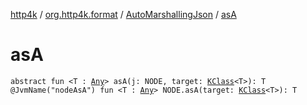 [http4k](../../index.md) / [org.http4k.format](../index.md) / [AutoMarshallingJson](index.md) / [asA](./as-a.md)

# asA

`abstract fun <T : `[`Any`](https://kotlinlang.org/api/latest/jvm/stdlib/kotlin/-any/index.html)`> asA(j: NODE, target: `[`KClass`](https://kotlinlang.org/api/latest/jvm/stdlib/kotlin.reflect/-k-class/index.html)`<T>): T`
`@JvmName("nodeAsA") fun <T : `[`Any`](https://kotlinlang.org/api/latest/jvm/stdlib/kotlin/-any/index.html)`> NODE.asA(target: `[`KClass`](https://kotlinlang.org/api/latest/jvm/stdlib/kotlin.reflect/-k-class/index.html)`<T>): T`